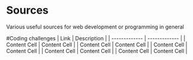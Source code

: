 # Sources
Various useful sources for web development or programming in general

#Coding challenges
| Link | Description |
| ------------- | ------------- |
| Content Cell  | Content Cell  | 
| Content Cell  | Content Cell  | 
| Content Cell  | Content Cell  | 
| Content Cell  | Content Cell  | 
| Content Cell  | Content Cell  | 



